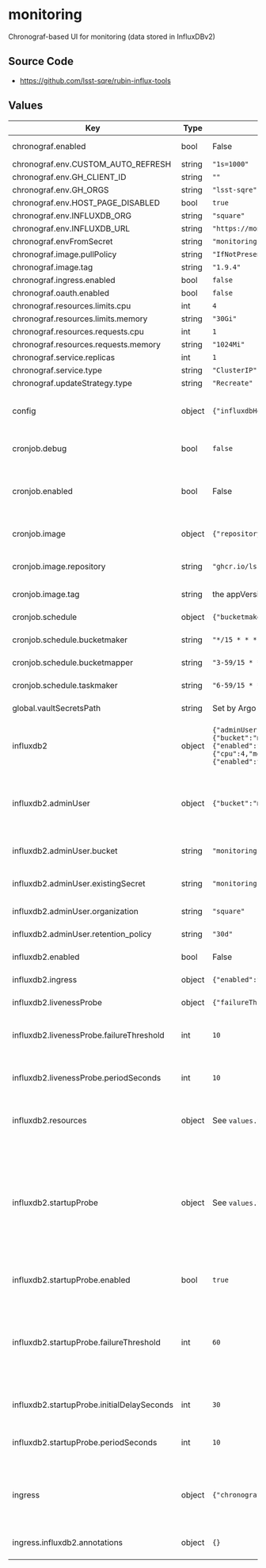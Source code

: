 # monitoring

Chronograf-based UI for monitoring (data stored in InfluxDBv2)

## Source Code

* <https://github.com/lsst-sqre/rubin-influx-tools>

## Values

| Key | Type | Default | Description |
|-----|------|---------|-------------|
| chronograf.enabled | bool | False | enable chronograf at all? |
| chronograf.env.CUSTOM_AUTO_REFRESH | string | `"1s=1000"` |  |
| chronograf.env.GH_CLIENT_ID | string | `""` |  |
| chronograf.env.GH_ORGS | string | `"lsst-sqre"` |  |
| chronograf.env.HOST_PAGE_DISABLED | bool | `true` |  |
| chronograf.env.INFLUXDB_ORG | string | `"square"` |  |
| chronograf.env.INFLUXDB_URL | string | `"https://monitoring.lsst.codes"` |  |
| chronograf.envFromSecret | string | `"monitoring"` |  |
| chronograf.image.pullPolicy | string | `"IfNotPresent"` |  |
| chronograf.image.tag | string | `"1.9.4"` |  |
| chronograf.ingress.enabled | bool | `false` |  |
| chronograf.oauth.enabled | bool | `false` |  |
| chronograf.resources.limits.cpu | int | `4` |  |
| chronograf.resources.limits.memory | string | `"30Gi"` |  |
| chronograf.resources.requests.cpu | int | `1` |  |
| chronograf.resources.requests.memory | string | `"1024Mi"` |  |
| chronograf.service.replicas | int | `1` |  |
| chronograf.service.type | string | `"ClusterIP"` |  |
| chronograf.updateStrategy.type | string | `"Recreate"` |  |
| config | object | `{"influxdbHostname":"monitoring.lsst.codes","influxdbOrg":"square"}` | Configuration of Influx endpoint to receive monitoring data |
| cronjob.debug | bool | `false` | set to true to enable debug logging |
| cronjob.enabled | bool | False | enable cronjobs at all? You only need this once per influxdb instance. |
| cronjob.image | object | `{"repository":"ghcr.io/lsst-sqre/rubin-influx-tools","tag":""}` | image for monitoring-related cronjobs |
| cronjob.image.repository | string | `"ghcr.io/lsst-sqre/rubin-influx-tools"` | repository for rubin-influx-tools |
| cronjob.image.tag | string | the appVersion of the chart | tag for rubin-influx-tools |
| cronjob.schedule | object | `{"bucketmaker":"*/15 * * * *","bucketmapper":"3-59/15 * * * *","taskmaker":"6-59/15 * * * *"}` | schedules for jobs |
| cronjob.schedule.bucketmaker | string | `"*/15 * * * *"` | bucketmaker schedule |
| cronjob.schedule.bucketmapper | string | `"3-59/15 * * * *"` | bucketmapper schedule |
| cronjob.schedule.taskmaker | string | `"6-59/15 * * * *"` | taskmaker schedule |
| global.vaultSecretsPath | string | Set by Argo CD | Base path for Vault secrets |
| influxdb2 | object | `{"adminUser":{"bucket":"monitoring","existingSecret":"monitoring","organization":"square","retention_policy":"30d"},"enabled":false,"ingress":{"enabled":false},"livenessProbe":{"failureThreshold":10,"periodSeconds":10},"resources":{"limits":{"cpu":4,"memory":"30Gi"},"requests":{"cpu":1,"memory":"1Gi"}},"startupProbe":{"enabled":true,"failureThreshold":60,"initialDelaySeconds":30,"periodSeconds":10}}` | InfluxDB v2 server component.  Soon to be replaced with Influx DB v3 |
| influxdb2.adminUser | object | `{"bucket":"monitoring","existingSecret":"monitoring","organization":"square","retention_policy":"30d"}` | InfluxDB2 admin user; uses admin-password/admin-token keys from secret. |
| influxdb2.adminUser.bucket | string | `"monitoring"` | Bucket to dump raw monitoring data into |
| influxdb2.adminUser.existingSecret | string | `"monitoring"` | Where we store secrets to run the server |
| influxdb2.adminUser.organization | string | `"square"` | InfluxDB internal organization |
| influxdb2.adminUser.retention_policy | string | `"30d"` | How long to keep data |
| influxdb2.enabled | bool | False | enable influxdb2 server at all? |
| influxdb2.ingress | object | `{"enabled":false}` | InfluxDB2 ingress configuration. |
| influxdb2.livenessProbe | object | `{"failureThreshold":10,"periodSeconds":10}` | InfluxDB2 liveness probe. |
| influxdb2.livenessProbe.failureThreshold | int | `10` | Number of checks to conclude whether InfluxDB has died |
| influxdb2.livenessProbe.periodSeconds | int | `10` | Period between checks for whether InfluxDB is still alive |
| influxdb2.resources | object | See `values.yaml` | Resource limits and requests for the InfluxDB server instance |
| influxdb2.startupProbe | object | See `values.yaml` | InfluxDB2 startup probe.  We set the failure threshold high because when influx has many full shards, it takes a very long time to start up and check its shards, and that will cause a crash loop. |
| influxdb2.startupProbe.enabled | bool | `true` | Whether to enable a startup probe |
| influxdb2.startupProbe.failureThreshold | int | `60` | Number of checks to conclude whether InfluxDB won't start.  High to allow up to 10 minutes for startup; see above |
| influxdb2.startupProbe.initialDelaySeconds | int | `30` | How long to wait before checking the first time |
| influxdb2.startupProbe.periodSeconds | int | `10` | Period between checking whether InfluxDB has started |
| ingress | object | `{"chronograf":{"annotations":{},"hostname":""},"influxdb2":{"annotations":{}}}` | ingresses for InfluxDBv2 server and Chronograf UI.  Only used if the services are enabled. |
| ingress.influxdb2.annotations | object | `{}` | Additional annotations to add to the ingress |
